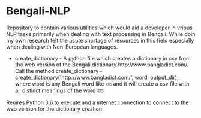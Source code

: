 # Bengali-NLP
Repository to contain various utilities which would aid a developer in vrious NLP tasks primarily when dealing with text processing in Bengali.
While doin my own research felt the acute shortage of resources in this field especially when dealing with Non-European languages.
<ul>
  <li>
    create_dictionary - A python file which creates a dictionary in csv from the web version of the Bengali dictionary http://www.bangladict.com/. Call the method create_dictionary - create_dictionary('http://www.bangladict.com/', word, output_dir), where word is any Bengali word like হাত and it will create a csv file with all distinct meanings of the word হাত
  </li>
</ul>
Reuires Python 3.6 to execute and a internet connection to connect to the web version for the dictionary creation
